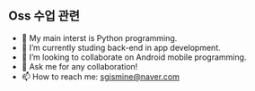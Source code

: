 ## Oss 수업 관련

- 🔭 My main interst is Python programming.
- 🌱 I’m currently studing back-end in app development.
- 👯 I’m looking to collaborate on Android mobile programming.
- 💬 Ask me for any collaboration!
- 📫 How to reach me: sgismine@naver.com

